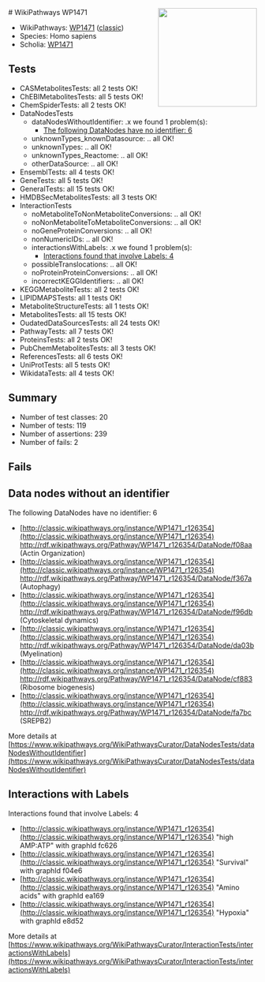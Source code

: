 <img style="float: right; width: 200px" src="https://upload.wikimedia.org/wikipedia/commons/thumb/8/83/Wplogo_with_text_500.png/640px-Wplogo_with_text_500.png" />
# WikiPathways WP1471

* WikiPathways: [WP1471](https://wikipathways.org/pathways/WP1471) ([classic](https://classic.wikipathways.org/instance/WP1471))
* Species: Homo sapiens
* Scholia: [WP1471](https://scholia.toolforge.org/wikipathways/WP1471)
## Tests
* CASMetabolitesTests: all 2 tests OK!
* ChEBIMetabolitesTests: all 5 tests OK!
* ChemSpiderTests: all 2 tests OK!
* DataNodesTests
    * dataNodesWithoutIdentifier: .x we found 1 problem(s):
        * [The following DataNodes have no identifier: 6](#d2d32fa5)
    * unknownTypes_knownDatasource: .. all OK!
    * unknownTypes: .. all OK!
    * unknownTypes_Reactome: .. all OK!
    * otherDataSource: .. all OK!
* EnsemblTests: all 4 tests OK!
* GeneTests: all 5 tests OK!
* GeneralTests: all 15 tests OK!
* HMDBSecMetabolitesTests: all 3 tests OK!
* InteractionTests
    * noMetaboliteToNonMetaboliteConversions: .. all OK!
    * noNonMetaboliteToMetaboliteConversions: .. all OK!
    * noGeneProteinConversions: .. all OK!
    * nonNumericIDs: .. all OK!
    * interactionsWithLabels: .x we found 1 problem(s):
        * [Interactions found that involve Labels: 4](#630d267b)
    * possibleTranslocations: .. all OK!
    * noProteinProteinConversions: .. all OK!
    * incorrectKEGGIdentifiers: .. all OK!
* KEGGMetaboliteTests: all 2 tests OK!
* LIPIDMAPSTests: all 1 tests OK!
* MetaboliteStructureTests: all 1 tests OK!
* MetabolitesTests: all 15 tests OK!
* OudatedDataSourcesTests: all 24 tests OK!
* PathwayTests: all 7 tests OK!
* ProteinsTests: all 2 tests OK!
* PubChemMetabolitesTests: all 3 tests OK!
* ReferencesTests: all 6 tests OK!
* UniProtTests: all 5 tests OK!
* WikidataTests: all 4 tests OK!


## Summary

* Number of test classes: 20
* Number of tests: 119
* Number of assertions: 239
* Number of fails: 2

## Fails

<a name="d2d32fa5" />

## Data nodes without an identifier

The following DataNodes have no identifier: 6

* [http://classic.wikipathways.org/instance/WP1471_r126354](http://classic.wikipathways.org/instance/WP1471_r126354) http://rdf.wikipathways.org/Pathway/WP1471_r126354/DataNode/f08aa (Actin Organization)
* [http://classic.wikipathways.org/instance/WP1471_r126354](http://classic.wikipathways.org/instance/WP1471_r126354) http://rdf.wikipathways.org/Pathway/WP1471_r126354/DataNode/f367a (Autophagy)
* [http://classic.wikipathways.org/instance/WP1471_r126354](http://classic.wikipathways.org/instance/WP1471_r126354) http://rdf.wikipathways.org/Pathway/WP1471_r126354/DataNode/f96db (Cytoskeletal dynamics)
* [http://classic.wikipathways.org/instance/WP1471_r126354](http://classic.wikipathways.org/instance/WP1471_r126354) http://rdf.wikipathways.org/Pathway/WP1471_r126354/DataNode/da03b (Myelination)
* [http://classic.wikipathways.org/instance/WP1471_r126354](http://classic.wikipathways.org/instance/WP1471_r126354) http://rdf.wikipathways.org/Pathway/WP1471_r126354/DataNode/cf883 (Ribosome biogenesis)
* [http://classic.wikipathways.org/instance/WP1471_r126354](http://classic.wikipathways.org/instance/WP1471_r126354) http://rdf.wikipathways.org/Pathway/WP1471_r126354/DataNode/fa7bc (SREPB2)


More details at [https://www.wikipathways.org/WikiPathwaysCurator/DataNodesTests/dataNodesWithoutIdentifier](https://www.wikipathways.org/WikiPathwaysCurator/DataNodesTests/dataNodesWithoutIdentifier)

<a name="630d267b" />

## Interactions with Labels

Interactions found that involve Labels: 4

* [http://classic.wikipathways.org/instance/WP1471_r126354](http://classic.wikipathways.org/instance/WP1471_r126354) "high AMP:ATP" with graphId fc626
* [http://classic.wikipathways.org/instance/WP1471_r126354](http://classic.wikipathways.org/instance/WP1471_r126354) "Survival" with graphId f04e6
* [http://classic.wikipathways.org/instance/WP1471_r126354](http://classic.wikipathways.org/instance/WP1471_r126354) "Amino acids" with graphId ea169
* [http://classic.wikipathways.org/instance/WP1471_r126354](http://classic.wikipathways.org/instance/WP1471_r126354) "Hypoxia" with graphId e8d52


More details at [https://www.wikipathways.org/WikiPathwaysCurator/InteractionTests/interactionsWithLabels](https://www.wikipathways.org/WikiPathwaysCurator/InteractionTests/interactionsWithLabels)

